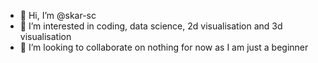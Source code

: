 - 👋 Hi, I’m @skar-sc
- 👀 I’m interested in coding, data science, 2d visualisation and 3d visualisation
- 💞️ I’m looking to collaborate on nothing for now as I am just a beginner

<!---
skar-sc/skar-sc is a ✨ special ✨ repository because its `README.md` (this file) appears on your GitHub profile.
You can click the Preview link to take a look at your changes.
--->
